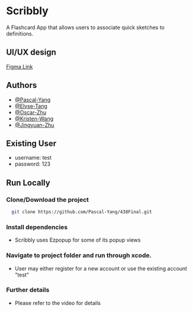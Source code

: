 # Scribbly

A Flashcard App that allows users to associate quick sketches to definitions.

## UI/UX design

[Figma Link](https://www.figma.com/file/0M6YkzN996FCDSUrmvRAzK/438-Wireframes?node-id=0%3A1&t=j50r7HvnAVDW8pTJ-1)

## Authors

- [@Pascal-Yang](https://github.com/Pascal-Yang)
- [@Elyse-Tang](https://github.com/Elyse-Tang)
- [@Oscar-Zhu](https://github.com/oscarzhu142857)
- [@Kristen-Wang](https://github.com/KristennnnW)
- [@Jingyuan-Zhu](https://github.com/Jingyuan-zhu)

## Existing User

- username: test
- password: 123

## Run Locally

### Clone/Download the project

```bash
  git clone https://github.com/Pascal-Yang/438Final.git
```

### Install dependencies

- Scribbly uses Ezpopup for some of its popup views

### Navigate to project folder and run through xcode.
- User may either register for a new account or use the existing account "test"


### Further details

- Please refer to the video for details 


